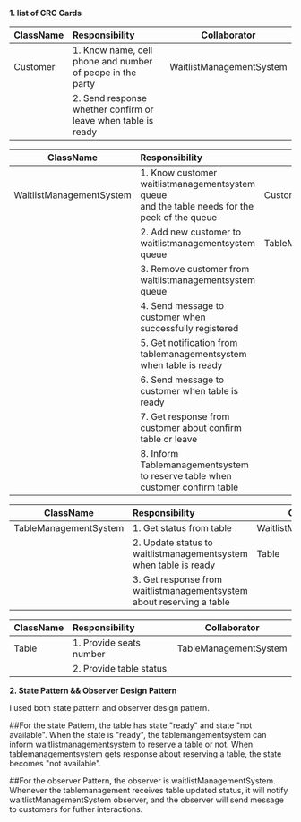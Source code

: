 **1. list of CRC Cards**


| **ClassName** | **Responsibility**    | **Collaborator**  |
| ------------- |:-------------| ----- |
| Customer     |1. Know name, cell phone and number of peope in the party | WaitlistManagementSystem |
|               |2. Send response whether confirm or leave when table is ready    |    |




| **ClassName** | **Responsibility**    | **Collaborator**  |
| ------------- |:-------------| ----- |
| WaitlistManagementSystem |1. Know customer waitlistmanagementsystem queue <br> and the table needs for the peek of the queue | Customer |
|               |2. Add new customer to waitlistmanagementsystem queue    | TableManagementSystem|
|               |3. Remove customer from waitlistmanagementsystem queue    | |
|               |4. Send message to customer when successfully registered    | |
|               |5. Get notification from tablemanagementsystem when table is ready    | |
|               |6. Send message to customer when table is ready    | |
|               |7. Get response from customer about confirm table or leave    | |
|               |8. Inform Tablemanagementsystem to reserve table when customer confirm table    | |




| **ClassName** | **Responsibility**    | **Collaborator**  |
| ------------- |:-------------| ----- |
| TableManagementSystem  |1. Get status from table | WaitlistManagementSystem |
|               |2. Update status to waitlistmanagementsystem when table is ready  | Table   |
|               |3. Get response from waitlistmanagementsystem about reserving a table    |    |






| **ClassName** | **Responsibility**    | **Collaborator**  |
| ------------- |:-------------| ----- |
| Table         |1. Provide seats number | TableManagementSystem |
|               |2. Provide table status |    |



**2. State Pattern && Observer Design Pattern**

I used both state pattern and observer design pattern. 

##For the state Pattern, the table has state "ready" and state "not available". When the state is "ready", the tablemangementsystem can inform waitlistmanagementsystem to reserve a table or not. When tablemanagementsystem gets response about reserving a table, the state becomes "not available".

##For the observer Pattern, the observer is waitlistManagementSystem. Whenever the tablemanagement receives table updated status, it will notify waitlistManagementSystem observer, and the observer will send message to customers for futher interactions.
